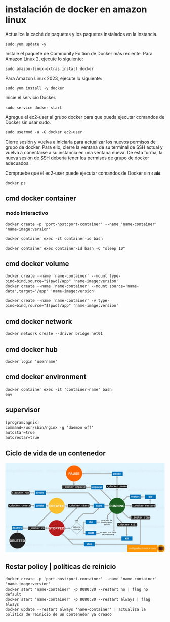# instalación de docker en amazon linux

Actualice la caché de paquetes y los paquetes instalados en la instancia.

```shell
sudo yum update -y
```

Instale el paquete de Community Edition de Docker más reciente.
Para Amazon Linux 2, ejecute lo siguiente:

```shell
sudo amazon-linux-extras install docker
```

Para Amazon Linux 2023, ejecute lo siguiente:

```shell
sudo yum install -y docker
```

Inicie el servicio Docker.

```shell
sudo service docker start
```

Agregue el ec2-user al grupo docker para que pueda ejecutar comandos de Docker sin usar sudo.

```shell
sudo usermod -a -G docker ec2-user
```

Cierre sesión y vuelva a iniciarla para actualizar los nuevos permisos de grupo de docker. Para ello, cierre la ventana
de su terminal de SSH actual y vuelva a conectarse a su instancia en una ventana nueva. De esta forma, la nueva sesión
de SSH debería tener los permisos de grupo de docker adecuados.

Compruebe que el ec2-user puede ejecutar comandos de Docker sin **`sudo`**.

```shell
docker ps
```

## cmd docker container

### modo interactivo

```shell
docker create -p 'port-host:port-container' --name 'name-container' 'name-image:version'
```

```shell
docker container exec -it container-id bash
```

```shell
docker container exec container-id bash -C "sleep 10"
```

## cmd docker volume

```shell
docker create --name 'name-container' --mount type-bind=bind,source="$(pwd)/app" 'name-image:version'
docker create --name 'name-container' --mount source='name-data',target='/app' 'name-image:version'
```

```shell
docker create --name 'name-container' -v type-bind=bind,rource="$(pwd)/app" 'name-image:version'
```

## cmd docker network

```shell
docker network create --driver bridge net01
```

## cmd docker hub

```shell
docker login 'username'
```

## cmd docker environment

```shell
docker container exec -it 'container-name' bash
env
```

## supervisor

```shell
[program:ngnix]
command=/usr/sbin/nginx -g 'daemon off'
autostar=true
autorestar=true
```

## Ciclo de vida de un contenedor

![img.png](../temp/docker/img/e457f88c-f649-4cf9-ab34-314b429a3229.png)

## Restar policy | políticas de reinicio

```shell
docker create -p 'port-host:port-container' --name 'name-container' 'name-image:version'
docker start 'name-container' -p 8080:80 --restart no | flag no default
docker start 'name-container' -p 8080:80 --restart always | flag always
docker update --restart always 'name-container' | actualiza la politica de reinicio de un contenedor ya creado
```